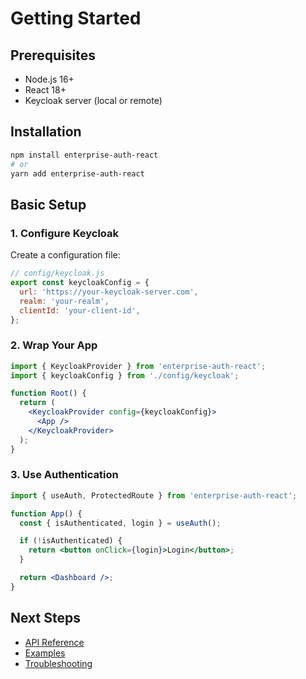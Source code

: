 # Getting Started

## Prerequisites

- Node.js 16+
- React 18+
- Keycloak server (local or remote)

## Installation

```bash
npm install enterprise-auth-react
# or
yarn add enterprise-auth-react
```

## Basic Setup

### 1. Configure Keycloak

Create a configuration file:

```javascript
// config/keycloak.js
export const keycloakConfig = {
  url: 'https://your-keycloak-server.com',
  realm: 'your-realm',
  clientId: 'your-client-id',
};
```

### 2. Wrap Your App

```jsx
import { KeycloakProvider } from 'enterprise-auth-react';
import { keycloakConfig } from './config/keycloak';

function Root() {
  return (
    <KeycloakProvider config={keycloakConfig}>
      <App />
    </KeycloakProvider>
  );
}
```

### 3. Use Authentication

```jsx
import { useAuth, ProtectedRoute } from 'enterprise-auth-react';

function App() {
  const { isAuthenticated, login } = useAuth();

  if (!isAuthenticated) {
    return <button onClick={login}>Login</button>;
  }

  return <Dashboard />;
}
```

## Next Steps

- [API Reference](./api-reference.md)
- [Examples](../examples/)
- [Troubleshooting](./troubleshooting.md)
